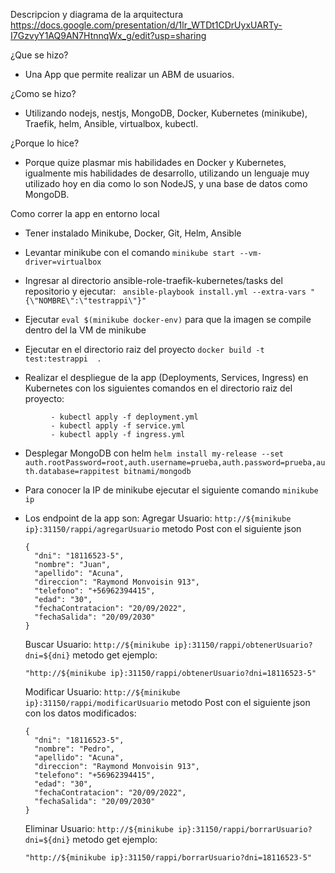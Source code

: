 Descripcion y diagrama de la arquitectura https://docs.google.com/presentation/d/1lr_WTDt1CDrUyxUARTy-I7GzvyY1AQ9AN7HtnnqWx_g/edit?usp=sharing

¿Que se hizo?

- Una App que permite realizar un ABM de usuarios.

¿Como se hizo?

- Utilizando nodejs, nestjs, MongoDB, Docker, Kubernetes (minikube), Traefik, helm, Ansible, virtualbox, kubectl.  

¿Porque lo hice?

- Porque quize plasmar mis habilidades en Docker y Kubernetes, igualmente mis habilidades de desarrollo, utilizando un lenguaje muy utilizado hoy en dia como lo son NodeJS, y una base de datos como MongoDB.

Como correr la app en entorno local

- Tener instalado Minikube, Docker, Git, Helm, Ansible

- Levantar minikube con el comando ```minikube start --vm-driver=virtualbox```
- Ingresar al directorio ansible-role-traefik-kubernetes/tasks del repositorio y ejecutar: 
  ``` ansible-playbook install.yml --extra-vars "{\"NOMBRE\":\"testrappi\"}"```
- Ejecutar ```eval $(minikube docker-env)``` para que la imagen se compile dentro del la VM de minikube
- Ejecutar en el directorio raiz del proyecto ```docker build -t test:testrappi  .```
- Realizar el despliegue de la app (Deployments, Services, Ingress) en Kubernetes con los siguientes comandos en el directorio raiz del proyecto:
```      
         - kubectl apply -f deployment.yml
         - kubectl apply -f service.yml
         - kubectl apply -f ingress.yml 
```        
- Desplegar MongoDB con helm ```helm install my-release --set auth.rootPassword=root,auth.username=prueba,auth.password=prueba,auth.database=rappitest bitnami/mongodb```

- Para conocer la IP de minikube ejecutar el siguiente comando ```minikube ip```

- Los endpoint de la app son:
  Agregar Usuario: ```http://${minikube ip}:31150/rappi/agregarUsuario``` metodo Post con el siguiente json 
     
      {
        "dni": "18116523-5",
        "nombre": "Juan",
        "apellido": "Acuna",
        "direccion": "Raymond Monvoisin 913",
        "telefono": "+56962394415",
        "edad": "30",
        "fechaContratacion": "20/09/2022",
        "fechaSalida": "20/09/2030"
      }

  Buscar Usuario: ```http://${minikube ip}:31150/rappi/obtenerUsuario?dni=${dni}``` metodo get ejemplo: 
    
      "http://${minikube ip}:31150/rappi/obtenerUsuario?dni=18116523-5"
  
  Modificar Usuario: ```http://${minikube ip}:31150/rappi/modificarUsuario``` metodo Post con el siguiente json con los datos modificados:

      {
        "dni": "18116523-5",
        "nombre": "Pedro",
        "apellido": "Acuna",
        "direccion": "Raymond Monvoisin 913",
        "telefono": "+56962394415",
        "edad": "30",
        "fechaContratacion": "20/09/2022",
        "fechaSalida": "20/09/2030"
      }

  Eliminar Usuario: ```http://${minikube ip}:31150/rappi/borrarUsuario?dni=${dni}``` metodo get ejemplo: 

      "http://${minikube ip}:31150/rappi/borrarUsuario?dni=18116523-5"
